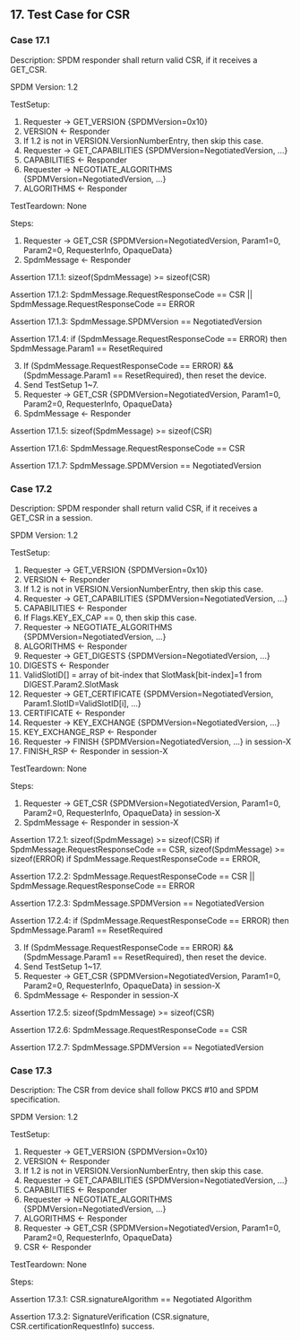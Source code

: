 ## 17. Test Case for CSR

### Case 17.1

Description: SPDM responder shall return valid CSR, if it receives a GET_CSR.

SPDM Version: 1.2

TestSetup:
1. Requester -> GET_VERSION {SPDMVersion=0x10}
2. VERSION <- Responder
3. If 1.2 is not in VERSION.VersionNumberEntry, then skip this case.
4. Requester -> GET_CAPABILITIES {SPDMVersion=NegotiatedVersion, ...}
5. CAPABILITIES <- Responder
6. Requester -> NEGOTIATE_ALGORITHMS {SPDMVersion=NegotiatedVersion, ...}
7. ALGORITHMS <- Responder

TestTeardown: None

Steps:
1. Requester -> GET_CSR {SPDMVersion=NegotiatedVersion, Param1=0, Param2=0, RequesterInfo, OpaqueData}
2. SpdmMessage <- Responder

Assertion 17.1.1:
    sizeof(SpdmMessage) >= sizeof(CSR)

Assertion 17.1.2:
    SpdmMessage.RequestResponseCode == CSR || SpdmMessage.RequestResponseCode == ERROR

Assertion 17.1.3:
    SpdmMessage.SPDMVersion == NegotiatedVersion

Assertion 17.1.4:
    if (SpdmMessage.RequestResponseCode == ERROR) then SpdmMessage.Param1 == ResetRequired

3. If (SpdmMessage.RequestResponseCode == ERROR) && (SpdmMessage.Param1 == ResetRequired), then reset the device.
4. Send TestSetup 1~7.
5. Requester -> GET_CSR {SPDMVersion=NegotiatedVersion, Param1=0, Param2=0, RequesterInfo, OpaqueData}
6. SpdmMessage <- Responder

Assertion 17.1.5:
    sizeof(SpdmMessage) >= sizeof(CSR)

Assertion 17.1.6:
    SpdmMessage.RequestResponseCode == CSR

Assertion 17.1.7:
    SpdmMessage.SPDMVersion == NegotiatedVersion

### Case 17.2

Description: SPDM responder shall return valid CSR, if it receives a GET_CSR in a session.

SPDM Version: 1.2

TestSetup:
1. Requester -> GET_VERSION {SPDMVersion=0x10}
2. VERSION <- Responder
3. If 1.2 is not in VERSION.VersionNumberEntry, then skip this case.
4. Requester -> GET_CAPABILITIES {SPDMVersion=NegotiatedVersion, ...}
5. CAPABILITIES <- Responder
6. If Flags.KEY_EX_CAP == 0, then skip this case.
7. Requester -> NEGOTIATE_ALGORITHMS {SPDMVersion=NegotiatedVersion, ...}
8. ALGORITHMS <- Responder
9. Requester -> GET_DIGESTS {SPDMVersion=NegotiatedVersion, ...}
10. DIGESTS <- Responder
11. ValidSlotID[] = array of bit-index that SlotMask[bit-index]=1 from DIGEST.Param2.SlotMask
12. Requester -> GET_CERTIFICATE {SPDMVersion=NegotiatedVersion, Param1.SlotID=ValidSlotID[i], ...}
13. CERTIFICATE <- Responder
14. Requester -> KEY_EXCHANGE {SPDMVersion=NegotiatedVersion, ...}
15. KEY_EXCHANGE_RSP <- Responder
16. Requester -> FINISH {SPDMVersion=NegotiatedVersion, ...} in session-X
17. FINISH_RSP <- Responder in session-X

TestTeardown: None

Steps:
1. Requester -> GET_CSR {SPDMVersion=NegotiatedVersion, Param1=0, Param2=0, RequesterInfo, OpaqueData} in session-X
2. SpdmMessage <- Responder in session-X

Assertion 17.2.1:
    sizeof(SpdmMessage) >= sizeof(CSR) if SpdmMessage.RequestResponseCode == CSR,
    sizeof(SpdmMessage) >= sizeof(ERROR) if SpdmMessage.RequestResponseCode == ERROR,

Assertion 17.2.2:
    SpdmMessage.RequestResponseCode == CSR || SpdmMessage.RequestResponseCode == ERROR

Assertion 17.2.3:
    SpdmMessage.SPDMVersion == NegotiatedVersion

Assertion 17.2.4:
    if (SpdmMessage.RequestResponseCode == ERROR) then SpdmMessage.Param1 == ResetRequired

3. If (SpdmMessage.RequestResponseCode == ERROR) && (SpdmMessage.Param1 == ResetRequired), then reset the device.
4. Send TestSetup 1~17.
5. Requester -> GET_CSR {SPDMVersion=NegotiatedVersion, Param1=0, Param2=0, RequesterInfo, OpaqueData} in session-X
6. SpdmMessage <- Responder in session-X

Assertion 17.2.5:
    sizeof(SpdmMessage) >= sizeof(CSR)

Assertion 17.2.6:
    SpdmMessage.RequestResponseCode == CSR

Assertion 17.2.7:
    SpdmMessage.SPDMVersion == NegotiatedVersion

### Case 17.3

Description: The CSR from device shall follow PKCS #10 and SPDM specification.

SPDM Version: 1.2

TestSetup:
1. Requester -> GET_VERSION {SPDMVersion=0x10}
2. VERSION <- Responder
3. If 1.2 is not in VERSION.VersionNumberEntry, then skip this case.
4. Requester -> GET_CAPABILITIES {SPDMVersion=NegotiatedVersion, ...}
5. CAPABILITIES <- Responder
6. Requester -> NEGOTIATE_ALGORITHMS {SPDMVersion=NegotiatedVersion, ...}
7. ALGORITHMS <- Responder
8. Requester -> GET_CSR {SPDMVersion=NegotiatedVersion, Param1=0, Param2=0, RequesterInfo, OpaqueData}
9. CSR <- Responder

TestTeardown: None

Steps:

Assertion 17.3.1:
    CSR.signatureAlgorithm == Negotiated Algorithm

Assertion 17.3.2:
    SignatureVerification (CSR.signature, CSR.certificationRequestInfo) success.
